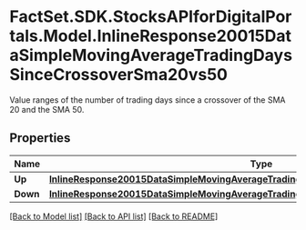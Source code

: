 # FactSet.SDK.StocksAPIforDigitalPortals.Model.InlineResponse20015DataSimpleMovingAverageTradingDaysSinceCrossoverSma20vs50
Value ranges of the number of trading days since a crossover of the SMA 20 and the SMA 50.

## Properties

Name | Type | Description | Notes
------------ | ------------- | ------------- | -------------
**Up** | [**InlineResponse20015DataSimpleMovingAverageTradingDaysSinceCrossoverSma20vs50Up**](InlineResponse20015DataSimpleMovingAverageTradingDaysSinceCrossoverSma20vs50Up.md) |  | [optional] 
**Down** | [**InlineResponse20015DataSimpleMovingAverageTradingDaysSinceCrossoverSma20vs50Down**](InlineResponse20015DataSimpleMovingAverageTradingDaysSinceCrossoverSma20vs50Down.md) |  | [optional] 

[[Back to Model list]](../README.md#documentation-for-models) [[Back to API list]](../README.md#documentation-for-api-endpoints) [[Back to README]](../README.md)

